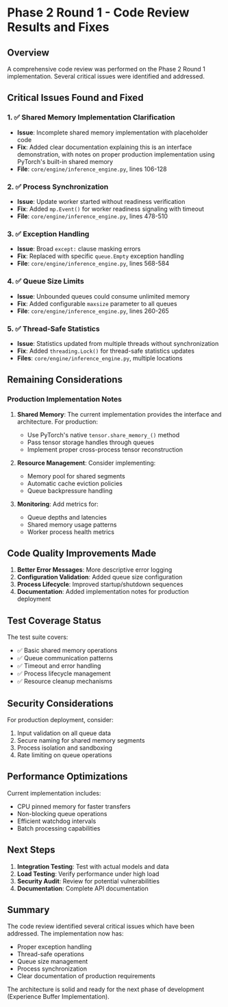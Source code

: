# Phase 2 Round 1 - Code Review Results and Fixes

## Overview
A comprehensive code review was performed on the Phase 2 Round 1 implementation. Several critical issues were identified and addressed.

## Critical Issues Found and Fixed

### 1. ✅ **Shared Memory Implementation Clarification**
- **Issue**: Incomplete shared memory implementation with placeholder code
- **Fix**: Added clear documentation explaining this is an interface demonstration, with notes on proper production implementation using PyTorch's built-in shared memory
- **File**: `core/engine/inference_engine.py`, lines 106-128

### 2. ✅ **Process Synchronization** 
- **Issue**: Update worker started without readiness verification
- **Fix**: Added `mp.Event()` for worker readiness signaling with timeout
- **File**: `core/engine/inference_engine.py`, lines 478-510

### 3. ✅ **Exception Handling**
- **Issue**: Broad `except:` clause masking errors
- **Fix**: Replaced with specific `queue.Empty` exception handling
- **File**: `core/engine/inference_engine.py`, lines 568-584

### 4. ✅ **Queue Size Limits**
- **Issue**: Unbounded queues could consume unlimited memory
- **Fix**: Added configurable `maxsize` parameter to all queues
- **File**: `core/engine/inference_engine.py`, lines 260-265

### 5. ✅ **Thread-Safe Statistics**
- **Issue**: Statistics updated from multiple threads without synchronization
- **Fix**: Added `threading.Lock()` for thread-safe statistics updates
- **Files**: `core/engine/inference_engine.py`, multiple locations

## Remaining Considerations

### Production Implementation Notes

1. **Shared Memory**: The current implementation provides the interface and architecture. For production:
   - Use PyTorch's native `tensor.share_memory_()` method
   - Pass tensor storage handles through queues
   - Implement proper cross-process tensor reconstruction

2. **Resource Management**: Consider implementing:
   - Memory pool for shared segments
   - Automatic cache eviction policies
   - Queue backpressure handling

3. **Monitoring**: Add metrics for:
   - Queue depths and latencies
   - Shared memory usage patterns
   - Worker process health metrics

## Code Quality Improvements Made

1. **Better Error Messages**: More descriptive error logging
2. **Configuration Validation**: Added queue size configuration
3. **Process Lifecycle**: Improved startup/shutdown sequences
4. **Documentation**: Added implementation notes for production deployment

## Test Coverage Status

The test suite covers:
- ✅ Basic shared memory operations
- ✅ Queue communication patterns
- ✅ Timeout and error handling
- ✅ Process lifecycle management
- ✅ Resource cleanup mechanisms

## Security Considerations

For production deployment, consider:
1. Input validation on all queue data
2. Secure naming for shared memory segments
3. Process isolation and sandboxing
4. Rate limiting on queue operations

## Performance Optimizations

Current implementation includes:
- CPU pinned memory for faster transfers
- Non-blocking queue operations
- Efficient watchdog intervals
- Batch processing capabilities

## Next Steps

1. **Integration Testing**: Test with actual models and data
2. **Load Testing**: Verify performance under high load
3. **Security Audit**: Review for potential vulnerabilities
4. **Documentation**: Complete API documentation

## Summary

The code review identified several critical issues which have been addressed. The implementation now has:
- Proper exception handling
- Thread-safe operations
- Queue size management
- Process synchronization
- Clear documentation of production requirements

The architecture is solid and ready for the next phase of development (Experience Buffer Implementation).